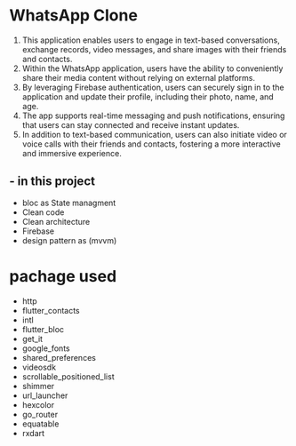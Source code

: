 # WhatsApp Clone


1. This application enables users to engage in text-based conversations, exchange records, video messages, and share images with their friends and contacts.
2. Within the WhatsApp application, users have the ability to conveniently share their media content without relying on external platforms.
3. By leveraging Firebase authentication, users can securely sign in to the application and update their profile, including their photo, name, and age.
4. The app supports real-time messaging and push notifications, ensuring that users can stay connected and receive instant updates.
5. In addition to text-based communication, users can also initiate video or voice calls with their friends and contacts, fostering a more interactive and immersive experience.

## - in this project
- bloc as State managment
- Clean code
- Clean architecture
- Firebase
- design pattern as (mvvm)

# pachage used
- http
- flutter_contacts
- intl
- flutter_bloc
- get_it
- google_fonts
- shared_preferences
- videosdk
- scrollable_positioned_list
- shimmer
- url_launcher
- hexcolor
- go_router
- equatable
- rxdart
